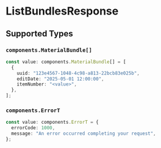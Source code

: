 # ListBundlesResponse


## Supported Types

### `components.MaterialBundle[]`

```typescript
const value: components.MaterialBundle[] = [
  {
    uuid: "123e4567-1048-4c98-a813-22bcb83e025b",
    editDate: "2025-05-01 12:00:00",
    itemNumber: "<value>",
  },
];
```

### `components.ErrorT`

```typescript
const value: components.ErrorT = {
  errorCode: 1000,
  message: "An error occurred completing your request",
};
```

